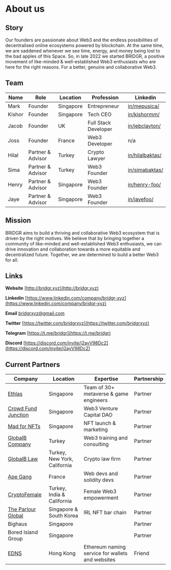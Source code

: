 # About us

## Story

Our founders are passionate about Web3 and the endless possibilities of decentralised online ecosystems powered by blockchain. At the same time, we are saddened whenever we see time, energy, and money being lost to the bad apples of this Space. So, in late 2022 we started BRIDGR, a positive movement of like-minded & well-established Web3 enthusiasts who are here for the right reasons. For a better, genuine and collaborative Web3.



## Team

| Name   | Role              | Location  | Profession           | Linkedin                                                    |
| ------ | ----------------- | --------- | -------------------- | ----------------------------------------------------------- |
| Mark   | Founder           | Singapore | Entrepreneur         | [in/mepusica/](https://www.linkedin.com/in/mepusica/)       |
| Kishor | Founder           | Singapore | Tech CEO             | [in/kishormm/](https://www.linkedin.com/in/kishormm/)       |
| Jacob  | Founder           | UK        | Full Stack Developer | [in/jebclayton/](https://www.linkedin.com/in/jebclayton/)   |
| Joss   | Founder           | France    | Web3 Developer       | n/a                                                         |
| Hilal  | Partner & Advisor | Turkey    | Crypto Lawyer        | [in/hilalbaktas/](https://www.linkedin.com/in/hilalbaktas/) |
| Sima   | Partner & Advisor | Turkey    | Web3 Founder         | [in/simabaktas/](https://www.linkedin.com/in/simabaktas/)   |
| Henry  | Partner & Advisor | Singapore | Web3 Founder         | [in/henry-foo/](https://www.linkedin.com/in/henry-foo/)     |
| Jaye   | Partner & Advisor | Singapore | Web3 Founder         | [in/jayefoo/](https://www.linkedin.com/in/jayefoo/)         |



## Mission

BRIDGR aims to build a thriving and collaborative Web3 ecosystem that is driven by the right motives. We believe that by bringing together a community of like-minded and well-established Web3 enthusiasts, we can drive innovation and collaboration towards a more equitable and decentralized future. Together, we are determined to build a better Web3 for all.



## Links

**Website** [http://bridgr.xyz](http://bridgr.xyz)

**Linkedin** [https://www.linkedin.com/company/bridgr-xyz](https://www.linkedin.com/company/bridgr-xyz)

**Email** [bridgrxyz@gmail.com](mailto:bridgrxyz@gmail.com)

**Twitter** [https://twitter.com/bridgrxyz](https://twitter.com/bridgrxyz)

**Telegram** [https://t.me/bridgr](https://t.me/bridgr)

**Discord** [https://discord.com/invite/j2ayV98Dc2](https://discord.com/invite/j2ayV98Dc2)



## Current Partners

| Company                                                   | Location                     | Expertise                                        | Partnership |
| --------------------------------------------------------- | ---------------------------- | ------------------------------------------------ | ----------- |
| [Ethlas](https://ethlas.com/)                             | Singapore                    | Team of 30+ metaverse & game engineers           | Partner     |
| [Crowd Fund Junction](https://www.crowdfundjunction.com/) | Singapore                    | Web3 Venture Capital DAO                         | Partner     |
| [Mad for NFTs](https://madfornfts.com/)                   | Singapore                    | NFT launch & marketing                           | Partner     |
| [GlobalB Company](https://globalb.com.tr/)                | Turkey                       | Web3 training and consulting                     | Partner     |
| [GlobalB Law](https://www.globalblaw.com/)                | Turkey, New York, California | Crypto law firm                                  | Partner     |
| [Ape Gang](https://apegang.art/#loaded)                   | France                       | Web devs and solidity devs                       | Partner     |
| [CryptoFemale](https://www.cryptofemale.org/)             | Turkey, India & California   | Female Web3 empowerment                          | Partner     |
| [The Parlour Global](https://qrco.de/bbJXLk)              | Singapore & South Korea      | IRL NFT bar chain                                | Partner     |
| Bighaus                                                   | Singapore                    |                                                  | Partner     |
| Bored Island Group                                        | Singapore                    |                                                  | Partner     |
| [EDNS](https://www.edns.domains/)                         | Hong Kong                    | Ethereum naming service for wallets and websites | Friend      |

